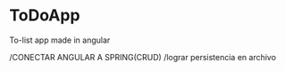 # ToDoApp
To-list app made in angular

/CONECTAR ANGULAR A SPRING(CRUD)
/lograr persistencia en archivo